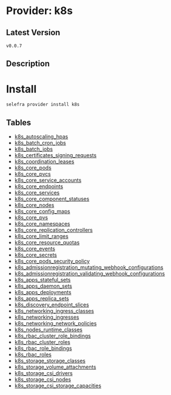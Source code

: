 # Provider: k8s

## Latest Version 

```
v0.0.7
```
## Description 


# Install 

```
selefra provider install k8s
```


## Tables 

- [k8s_autoscaling_hpas](k8s_autoscaling_hpas.md)
- [k8s_batch_cron_jobs](k8s_batch_cron_jobs.md)
- [k8s_batch_jobs](k8s_batch_jobs.md)
- [k8s_certificates_signing_requests](k8s_certificates_signing_requests.md)
- [k8s_coordination_leases](k8s_coordination_leases.md)
- [k8s_core_pods](k8s_core_pods.md)
- [k8s_core_pvcs](k8s_core_pvcs.md)
- [k8s_core_service_accounts](k8s_core_service_accounts.md)
- [k8s_core_endpoints](k8s_core_endpoints.md)
- [k8s_core_services](k8s_core_services.md)
- [k8s_core_component_statuses](k8s_core_component_statuses.md)
- [k8s_core_nodes](k8s_core_nodes.md)
- [k8s_core_config_maps](k8s_core_config_maps.md)
- [k8s_core_pvs](k8s_core_pvs.md)
- [k8s_core_namespaces](k8s_core_namespaces.md)
- [k8s_core_replication_controllers](k8s_core_replication_controllers.md)
- [k8s_core_limit_ranges](k8s_core_limit_ranges.md)
- [k8s_core_resource_quotas](k8s_core_resource_quotas.md)
- [k8s_core_events](k8s_core_events.md)
- [k8s_core_secrets](k8s_core_secrets.md)
- [k8s_core_pods_security_policy](k8s_core_pods_security_policy.md)
- [k8s_admissionregistration_mutating_webhook_configurations](k8s_admissionregistration_mutating_webhook_configurations.md)
- [k8s_admissionregistration_validating_webhook_configurations](k8s_admissionregistration_validating_webhook_configurations.md)
- [k8s_apps_stateful_sets](k8s_apps_stateful_sets.md)
- [k8s_apps_daemon_sets](k8s_apps_daemon_sets.md)
- [k8s_apps_deployments](k8s_apps_deployments.md)
- [k8s_apps_replica_sets](k8s_apps_replica_sets.md)
- [k8s_discovery_endpoint_slices](k8s_discovery_endpoint_slices.md)
- [k8s_networking_ingress_classes](k8s_networking_ingress_classes.md)
- [k8s_networking_ingresses](k8s_networking_ingresses.md)
- [k8s_networking_network_policies](k8s_networking_network_policies.md)
- [k8s_nodes_runtime_classes](k8s_nodes_runtime_classes.md)
- [k8s_rbac_cluster_role_bindings](k8s_rbac_cluster_role_bindings.md)
- [k8s_rbac_cluster_roles](k8s_rbac_cluster_roles.md)
- [k8s_rbac_role_bindings](k8s_rbac_role_bindings.md)
- [k8s_rbac_roles](k8s_rbac_roles.md)
- [k8s_storage_storage_classes](k8s_storage_storage_classes.md)
- [k8s_storage_volume_attachments](k8s_storage_volume_attachments.md)
- [k8s_storage_csi_drivers](k8s_storage_csi_drivers.md)
- [k8s_storage_csi_nodes](k8s_storage_csi_nodes.md)
- [k8s_storage_csi_storage_capacities](k8s_storage_csi_storage_capacities.md)


